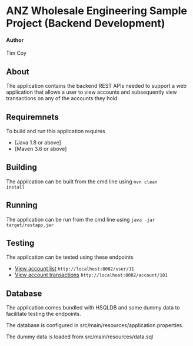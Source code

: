 # ANZ Wholesale Engineering Sample Project (Backend Development)
#### Author
Tim Coy

## About
The application contains the backend REST APIs needed to support a web application that allows a user to view accounts and subsequently view transactions on any of the accounts they hold.

## Requiremnets
To build and run this application requires
* [Java 1.8 or above]
* [Maven 3.6 or above]


## Building
The application can be built from the cmd line using
  <code>mvn clean install</code>

## Running
The application can be run from the cmd line using 
  <code>java -jar target/restapp.jar</code>

## Testing
The application can be tested using these endpoints
* [View account list](http://localhost:8082/user/11) <code>http://localhost:8082/user/11</code>
* [View account transactions](http://localhost:8082/account/101) <code>http://localhost:8082/account/101</code> 

## Database
The application comes bundled with HSQLDB and some dummy data to facilitate testing the endpoints.

The database is configured in src/main/resources/application.properties.

The dummy data is loaded from src/main/resources/data.sql
